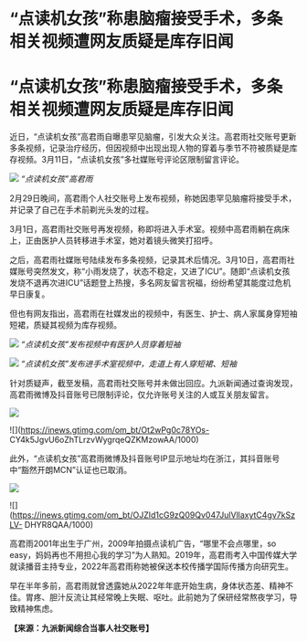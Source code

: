 # “点读机女孩”称患脑瘤接受手术，多条相关视频遭网友质疑是库存旧闻

# “点读机女孩”称患脑瘤接受手术，多条相关视频遭网友质疑是库存旧闻

近日，“点读机女孩”高君雨自曝患罕见脑瘤，引发大众关注。高君雨社交账号更新多条视频，记录治疗经历，但因视频中出现出现人物的穿着与季节不符被质疑是库存视频。3月11日，“点读机女孩”多社媒账号评论区限制留言评论。

![](https://inews.gtimg.com/om_bt/OGJ_pXXJdk-3Fdy9LOZNHGH8QfnW2PLA1MYXAIGeXtNeoAA/1000)
_“点读机女孩”高君雨_

2月29日晚间，高君雨个人社交账号上发布视频，称她因患罕见脑瘤将接受手术，并记录了自己在手术前剃光头发的过程。

3月1日，高君雨社交账号再发视频，称即将进入手术室。视频中高君雨躺在病床上，正由医护人员转移进手术室，她对着镜头微笑打招呼。

之后，高君雨社媒账号陆续发布多条视频，记录其术后情况。3月10日，高君雨社媒账号突然发文，称“小雨发烧了，状态不稳定，又进了ICU”。随即“点读机女孩发烧不退再次进ICU”话题登上热搜，多名网友留言祝福，纷纷希望其能度过危机早日康复。

但也有网友指出，高君雨在社媒发出的视频中，有医生、护士、病人家属身穿短袖短裙，质疑其视频为库存视频。

![](https://inews.gtimg.com/om_bt/OyNrtqVVkVDd5B0UHLZAOMHZGUA6a3qlIpQCLqO84apFoAA/1000)
_“点读机女孩”发布视频中有医护人员穿着短袖_

![](https://inews.gtimg.com/om_bt/OtI5ii4isFXwhIP0HqLWRz5S8Tl3i8Q_2_brBg7vCQTswAA/1000)
_“点读机女孩”发布进手术室视频中，走道上有人穿短裙、短袖_

针对质疑声，截至发稿，高君雨社交账号并未做出回应。九派新闻通过查询发现，高君雨微博及抖音账号已限制评论，仅允许账号关注的人或互关朋友留言。

![](https://inews.gtimg.com/om_bt/O62cqH-179eiyjMi8LnVNLk7FJjvLLL23QBiN5QzK0Y-sAA/1000)

![](https://inews.gtimg.com/om_bt/Ot2wPg0c78YOs-
CY4k5JgvU6oZhTLrzvWygrqeQZKMzowAA/1000)

此外，“点读机女孩”高君雨微博及抖音账号IP显示地址均在浙江，其抖音账号中“豁然开朗MCN”认证也已取消。

![](https://inews.gtimg.com/om_bt/O5lVSTuBDdagUiSC9ejamZUaRbFM1kkpfaiCHvEKPA_lgAA/1000)

![](https://inews.gtimg.com/om_bt/OJZId1cG9zQ09Qv047JulVllaxytC4gv7kSzLV-
DHYR8QAA/1000)

高君雨2001年出生于广州，2009年拍摄点读机广告，“哪里不会点哪里，so
easy，妈妈再也不用担心我的学习”为人熟知。2019年，高君雨考入中国传媒大学就读播音主持专业，2022年高君雨称她被保送本校传播学国际传播方向研究生。

早在半年多前，高君雨就曾透露她从2022年年底开始生病，身体状态差、精神不佳。胃疼、胆汁反流让其经常晚上失眠、呕吐。此前她为了保研经常熬夜学习，导致精神焦虑。

**【来源：九派新闻综合当事人社交账号】**

